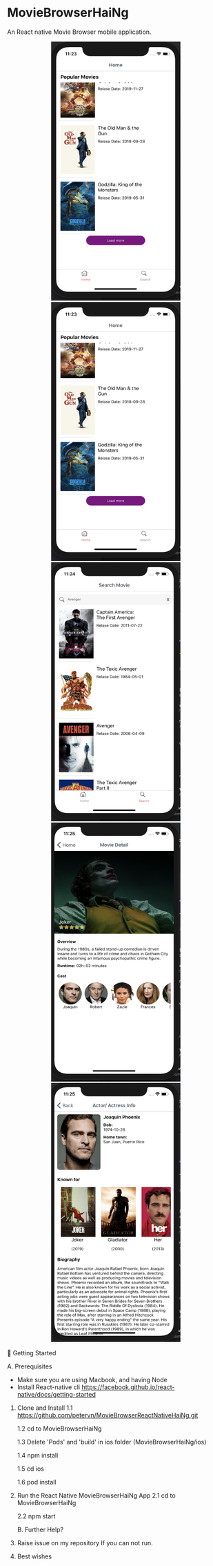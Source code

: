 # MovieBrowserHaiNg

An React native Movie Browser mobile application.
<p align="center">
  <img src=" https://github.com/petervn/MovieBrowserHaiNg/blob/master/MovieBrowserHaiNg/src/common/asset/images/Introduction/Screenshot%202019-10-20%20at%2011.23.53%20AM.png" width="300" height="600" alt="accessibil" />
 
  <img src="https://raw.githubusercontent.com/petervn/MovieBrowserHaiNg/master/MovieBrowserHaiNg/src/common/asset/images/Introduction/Screenshot%202019-10-20%20at%2011.23.53%20AM.png?token=ABDMW3FBUJF7VO44FVNZSMK5VPLLS" width="300" height="600" alt="accessibil" />
 <img src="https://github.com/petervn/MovieBrowserHaiNg/blob/master/MovieBrowserHaiNg/src/common/asset/images/Introduction/Screenshot%202019-10-20%20at%2011.24.41%20AM.png" width="300" height="600" alt="accessibil" />
   <img src="https://github.com/petervn/MovieBrowserHaiNg/blob/master/MovieBrowserHaiNg/src/common/asset/images/Introduction/Screenshot%202019-10-20%20at%2011.25.00%20AM.png" width="300" height="600" alt="accessibil" />
   <img src="https://github.com/petervn/MovieBrowserHaiNg/blob/master/MovieBrowserHaiNg/src/common/asset/images/Introduction/Screenshot%202019-10-20%20at%2011.25.14%20AM.png" width="300" height="600" alt="accessibil" />
 </p>



🚀 Getting Started

A. Prerequisites

- Make sure you are using Macbook, and having Node
- Install React-native cli https://facebook.github.io/react-native/docs/getting-started

1. Clone and Install
   1.1 https://github.com/petervn/MovieBrowserReactNativeHaiNg.git
   
   1.2 cd to MovieBrowserHaiNg
   
   1.3 Delete 'Pods' and 'build' in ios folder (MovieBrowserHaiNg/ios)
   
   1.4 npm install
   
   1.5 cd ios
   
   1.6 pod install
2. Run the React Native MovieBrowserHaiNg App
   2.1 cd to MovieBrowserHaiNg
   
   2.2 npm start
   
   B. Further Help?
   
3. Raise issue on my repository If you can not run.

4. Best wishes
